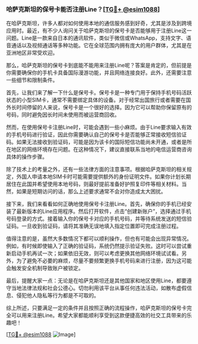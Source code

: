 ### 哈萨克斯坦的保号卡能否注册Line？[[TG💪+ @esim1088](https://t.me/s/esim1088)]

在哈萨克斯坦，许多人都对如何使用本地的通信服务感到好奇，尤其是涉及到跨境应用时。最近，有不少人询问关于哈萨克斯坦的保号卡是否能够用于注册Line这一问题。Line是一款来自日本的通讯软件，类似于微信或WhatsApp，支持文字、语音通话以及视频通话等多种功能。它在全球范围内拥有庞大的用户群体，尤其是在亚洲地区非常受欢迎。

那么，哈萨克斯坦的保号卡到底能不能用来注册Line呢？答案是肯定的，但前提是你需要确保你的手机卡具备国际漫游功能，并且网络连接良好。此外，还需要注意一些细节和限制条件。

首先，让我们来了解一下什么是保号卡。保号卡是一种专门用于保持手机号码活跃状态的小型SIM卡，通常不需要绑定具体的设备。对于经常出国旅行或者需要在国外长时间停留的人来说，保号卡是一个很好的选择。因为它可以帮助你保留原有的号码，同时避免因长时间未使用而被运营商回收。

然而，在使用保号卡注册Line时，可能会遇到一些小麻烦。由于Line要求输入有效的手机号码进行验证，因此你需要确认自己的保号卡是否能够正常接收短信验证码。如果无法接收到验证码，可能是因为该卡的国际短信功能尚未开通，或者是所在地区的网络环境存在问题。在这种情况下，建议直接联系当地的电信运营商咨询具体的操作步骤。

除了技术上的考量之外，还有一些法律方面的注意事项。根据哈萨克斯坦的相关规定，外国人申请本地SIM卡时可能需要提供额外的身份证明文件。如果你计划长期居住在此国并希望使用本地号码，则最好提前准备好护照复印件等相关材料。当然，如果是短期访问的话，那么上述要求通常不会对你造成太大困扰。

接下来，我们来看看如何正确地使用保号卡注册Line。首先，确保你的手机已经安装了最新版本的Line应用程序。然后打开软件，点击“创建新账户”，选择通过手机号码登录的方式。接着输入你的保号卡对应的手机号码，并等待系统发送的短信验证码。一旦收到验证码，请将其准确无误地填入指定位置即可完成注册过程。

值得注意的是，虽然大多数情况下都可以顺利操作，但也有可能会出现异常情况。例如，有时候即使输入了正确的验证码，系统仍然提示验证失败。这时可以尝试重新启动手机再试一次；如果依旧无效，则可以考虑更换其他网络环境试试看。另外，为了避免不必要的麻烦，尽量不要频繁更换手机号码来进行注册，因为这可能会触发安全机制导致账户被锁定。

最后，提醒大家一点：无论是在哈萨克斯坦还是其他国家和地区使用Line，都要遵守当地法律法规和社会公德心。切勿利用该平台从事任何违法活动，如散布虚假信息、侵犯他人隐私等行为都是不可取的。

综上所述，只要满足一定的条件并且按照正确的流程操作，哈萨克斯坦的保号卡完全可以用来注册Line。希望大家都能顺利享受到这款便捷高效的社交工具带来的乐趣吧！

[[TG💪+ @esim1088](https://t.me/s/esim1088) ![Image](https://i.postimg.cc/4NQfJmqS/Snipaste-2025-05-13-00-14-12.png)]